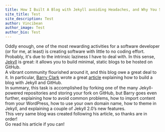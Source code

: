 ```yaml
---
title: How I Built A Blog with Jekyll avoiding Headaches, and Why You Should Too!
site_title: Test
site_description: Test
author: Vincibean
author_image: Test
author_bio: Test
---
```

Oddly enough, one of the most rewarding activities for a software developer (or for me, at least) is creating software with little to no coding effort. Probably, it's due to the intrinsic laziness I have to deal with. 
In this sense, [Jekyll](https://jekyllrb.com/) is great: it allows you to build minimal, static blogs to be hosted on GitHub.  
A vibrant community flourished around it, and this blog owe a great deal to it. 
In particular, [Barry Clark](http://www.smashingmagazine.com/author/barryclark/) wrote a great [article](http://www.smashingmagazine.com/2014/08/build-blog-jekyll-github-pages/) explaining how to build a blog with Jekyll and GitHub.  
In summary, this task is accomplished by forking one of the many Jekyll-powered repositories and storing your fork on GitHub, but Barry goes even further, explaining how to avoid common problems, how to import content from your WordPress, how to use your own domain name, how to theme in Jekyll, and explaining a couple of Jekyll 2.0’s new features.  
This very same blog was created following his article, so thanks are in order!  
Go read his article if you can!
